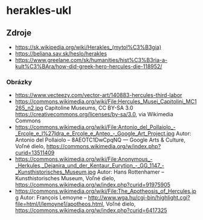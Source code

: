 # herakles-ukl

## Zdroje

* <https://sk.wikipedia.org/wiki/Herakles_(mytol%C3%B3gia)>
* <https://beliana.sav.sk/heslo/herakles>
* <https://www.greelane.com/sk/humanities/hist%C3%B3ria-a-kult%C3%BAra/how-did-greek-hero-hercules-die-118952/>

### Obrázky

* <https://www.vecteezy.com/vector-art/140883-hercules-third-labor>
* <https://commons.wikimedia.org/wiki/File:Hercules_Musei_Capitolini_MC1265_n2.jpg>
    Capitoline Museums, CC BY-SA 3.0 <https://creativecommons.org/licenses/by-sa/3.0>, via Wikimedia Commons
* <https://commons.wikimedia.org/wiki/File:Antonio_del_Pollaiolo_-_Ercole_e_l%27Idra_e_Ercole_e_Anteo_-_Google_Art_Project.jpg>
    Autor: Antonio del Pollaiolo – 8AEOTC1DwCpqNQ — Google Arts & Culture, Voľné dielo, <https://commons.wikimedia.org/w/index.php?curid=13511409>
* <https://commons.wikimedia.org/wiki/File:Anonymous_-_Herkules,_Dejanira_und_der_Kentaur_Eurytion_-_GG_1147_-_Kunsthistorisches_Museum.jpg>
    Autor: Hans Rottenhamer – Kunsthistorisches Museum, Voľné dielo, <https://commons.wikimedia.org/w/index.php?curid=91975905>
* <https://commons.wikimedia.org/wiki/File:The_Apotheosis_of_Hercules.jpg>
    Autor: François Lemoyne – <http://www.wga.hu/cgi-bin/highlight.cgi?file=html/l/lemoyne1/apotheos.html>, Voľné dielo, <https://commons.wikimedia.org/w/index.php?curid=6417325>
